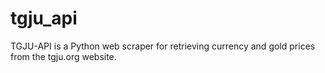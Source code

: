 # tgju_api
TGJU-API is a Python web scraper for retrieving currency and gold prices from the tgju.org website. 
